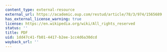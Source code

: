 ```yaml
---
content_type: external-resource
external_url: https://academic.oup.com/restud/article/78/3/974/1565689
has_external_license_warning: true
license: https://en.wikipedia.org/wiki/All_rights_reserved
status: ''
title: PDF
uid: 1dd47c41-fb01-4417-b2ee-1cc4d6a30dcd
wayback_url: ''
---
```

